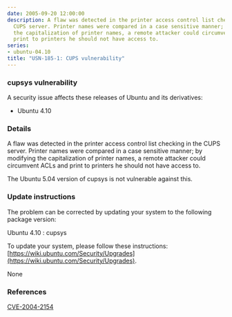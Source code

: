 ```yaml
---
date: 2005-09-20 12:00:00
description: A flaw was detected in the printer access control list checking in the
  CUPS server. Printer names were compared in a case sensitive manner; by modifying
  the capitalization of printer names, a remote attacker could circumvent ACLs and
  print to printers he should not have access to.
series:
- ubuntu-04.10
title: "USN-185-1: CUPS vulnerability"
---
```


### cupsys vulnerability

A security issue affects these releases of Ubuntu and its derivatives:

* Ubuntu 4.10

### Details

A flaw was detected in the printer access control list checking in the CUPS server. Printer names were compared in a case sensitive manner; by modifying the capitalization of printer names, a remote attacker could circumvent ACLs and print to printers he should not have access to.

The Ubuntu 5.04 version of cupsys is not vulnerable against this.

### Update instructions

The problem can be corrected by updating your system to the following package version:

Ubuntu 4.10
 : cupsys 

To update your system, please follow these instructions: [https://wiki.ubuntu.com/Security/Upgrades](https://wiki.ubuntu.com/Security/Upgrades).

None

### References

 [CVE-2004-2154](http://people.ubuntu.com/~ubuntu-security/cve/CVE-2004-2154)
